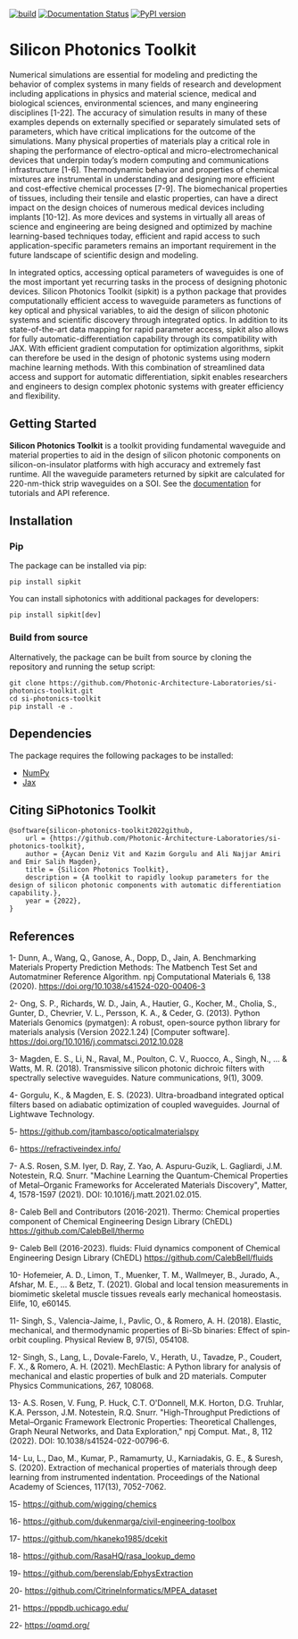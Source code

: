 [![build](https://github.com/Photonic-Architecture-Laboratories/si-photonics-toolkit/actions/workflows/makefile.yml/badge.svg)](https://github.com/Photonic-Architecture-Laboratories/si-photonics-toolkit/actions/workflows/makefile.yml)
[![Documentation Status](https://readthedocs.org/projects/sipkit/badge/?version=latest)](https://sipkit.readthedocs.io/en/latest/?badge=latest)
[![PyPI version](https://badge.fury.io/py/sipkit.svg)](https://badge.fury.io/py/sipkit)

# Silicon Photonics Toolkit

Numerical simulations are essential for modeling and predicting the behavior of complex systems in many fields of research and development including applications in physics and material science, medical and biological sciences, environmental sciences, and many engineering disciplines [1-22]. The accuracy of simulation results in many of these examples depends on externally specified or separately simulated sets of parameters, which have critical implications for the outcome of the simulations. Many physical properties of materials play a critical role in shaping the performance of electro-optical and micro-electromechanical devices that underpin today’s modern computing and communications infrastructure [1-6]. Thermodynamic behavior and properties of chemical mixtures are instrumental in understanding and designing more efficient and cost-effective chemical processes [7-9]. The biomechanical properties of tissues, including their tensile and elastic properties, can have a direct impact on the design choices of numerous medical devices including implants [10-12]. As more devices and systems in virtually all areas of science and engineering are being designed and optimized by machine learning-based techniques today, efficient and rapid access to such application-specific parameters remains an important requirement in the future landscape of scientific design and modeling.

In integrated optics, accessing optical parameters of waveguides is one of the most important yet recurring tasks in the process of designing photonic devices. Silicon Photonics Toolkit (sipkit) is a python package that provides computationally efficient access to waveguide parameters as functions of key optical and physical variables, to aid the design of silicon photonic systems and scientific discovery through integrated optics. In addition to its state-of-the-art data mapping for rapid parameter access, sipkit also allows for fully automatic-differentiation capability through its compatibility with JAX. With efficient gradient computation for optimization algorithms, sipkit can therefore be used in the design of photonic systems using modern machine learning methods. With this combination of streamlined data access and support for automatic differentiation, sipkit enables researchers and engineers to design complex photonic systems with greater efficiency and flexibility.


## Getting Started

**Silicon Photonics Toolkit** is a toolkit providing fundamental waveguide and material properties to aid in the design of silicon photonic components on silicon-on-insulator platforms with high accuracy and extremely fast runtime. All the waveguide parameters returned by sipkit are calculated for 220-nm-thick strip waveguides on a SOI. See the [documentation](https://sipkit.readthedocs.io/en/latest/) for tutorials and API reference.

## Installation

### Pip

The package can be installed via pip:

    pip install sipkit

You can install siphotonics with additional packages for developers:

    pip install sipkit[dev]

### Build from source

Alternatively, the package can be built from source by cloning the repository and running the setup script:

    git clone https://github.com/Photonic-Architecture-Laboratories/si-photonics-toolkit.git
    cd si-photonics-toolkit
    pip install -e .

## Dependencies

The package requires the following packages to be installed:

-   [NumPy](https://numpy.org/)
-   [Jax](https://jax.readthedocs.io/en/latest/index.html)

## Citing SiPhotonics Toolkit

    @software{silicon-photonics-toolkit2022github,
        url = {https://github.com/Photonic-Architecture-Laboratories/si-photonics-toolkit},
        author = {Aycan Deniz Vit and Kazim Gorgulu and Ali Najjar Amiri and Emir Salih Magden},
        title = {Silicon Photonics Toolkit},
        description = {A toolkit to rapidly lookup parameters for the design of silicon photonic components with automatic differentiation capability.},
        year = {2022},
    }

## References

1- Dunn, A., Wang, Q., Ganose, A., Dopp, D., Jain, A. Benchmarking Materials Property Prediction Methods: The Matbench Test Set and Automatminer Reference Algorithm. npj Computational Materials 6, 138 (2020). https://doi.org/10.1038/s41524-020-00406-3

2- Ong, S. P., Richards, W. D., Jain, A., Hautier, G., Kocher, M., Cholia, S., Gunter, D., Chevrier, V. L., Persson, K. A., & Ceder, G. (2013). Python Materials Genomics (pymatgen): A robust, open-source python library for materials analysis (Version 2022.1.24) [Computer software]. https://doi.org/10.1016/j.commatsci.2012.10.028

3- Magden, E. S., Li, N., Raval, M., Poulton, C. V., Ruocco, A., Singh, N., ... & Watts, M. R. (2018). Transmissive silicon photonic dichroic filters with spectrally selective waveguides. Nature communications, 9(1), 3009.

4- Gorgulu, K., & Magden, E. S. (2023). Ultra-broadband integrated optical filters based on adiabatic optimization of coupled waveguides. Journal of Lightwave Technology.

5- https://github.com/jtambasco/opticalmaterialspy

6- https://refractiveindex.info/

7- A.S. Rosen, S.M. Iyer, D. Ray, Z. Yao, A. Aspuru-Guzik, L. Gagliardi, J.M. Notestein, R.Q. Snurr. "Machine Learning the Quantum-Chemical Properties of Metal–Organic Frameworks for Accelerated Materials Discovery", Matter, 4, 1578-1597 (2021). DOI: 10.1016/j.matt.2021.02.015.

8- Caleb Bell and Contributors (2016-2021). Thermo: Chemical properties component of Chemical Engineering Design Library (ChEDL) https://github.com/CalebBell/thermo

9- Caleb Bell (2016-2023). fluids: Fluid dynamics component of Chemical Engineering Design Library (ChEDL) https://github.com/CalebBell/fluids

10- Hofemeier, A. D., Limon, T., Muenker, T. M., Wallmeyer, B., Jurado, A., Afshar, M. E., ... & Betz, T. (2021). Global and local tension measurements in biomimetic skeletal muscle tissues reveals early mechanical homeostasis. Elife, 10, e60145.

11- Singh, S., Valencia-Jaime, I., Pavlic, O., & Romero, A. H. (2018). Elastic, mechanical, and thermodynamic properties of Bi-Sb binaries: Effect of spin-orbit coupling. Physical Review B, 97(5), 054108.

12- Singh, S., Lang, L., Dovale-Farelo, V., Herath, U., Tavadze, P., Coudert, F. X., & Romero, A. H. (2021). MechElastic: A Python library for analysis of mechanical and elastic properties of bulk and 2D materials. Computer Physics Communications, 267, 108068.

13- A.S. Rosen, V. Fung, P. Huck, C.T. O'Donnell, M.K. Horton, D.G. Truhlar, K.A. Persson, J.M. Notestein, R.Q. Snurr. "High-Throughput Predictions of Metal–Organic Framework Electronic Properties: Theoretical Challenges, Graph Neural Networks, and Data Exploration," npj Comput. Mat., 8, 112 (2022). DOI: 10.1038/s41524-022-00796-6.

14- Lu, L., Dao, M., Kumar, P., Ramamurty, U., Karniadakis, G. E., & Suresh, S. (2020). Extraction of mechanical properties of materials through deep learning from instrumented indentation. Proceedings of the National Academy of Sciences, 117(13), 7052-7062. 

15- https://github.com/wigging/chemics

16- https://github.com/dukenmarga/civil-engineering-toolbox

17- https://github.com/hkaneko1985/dcekit

18- https://github.com/RasaHQ/rasa_lookup_demo

19- https://github.com/berenslab/EphysExtraction

20- https://github.com/CitrineInformatics/MPEA_dataset

21- https://pppdb.uchicago.edu/

22- https://oqmd.org/
